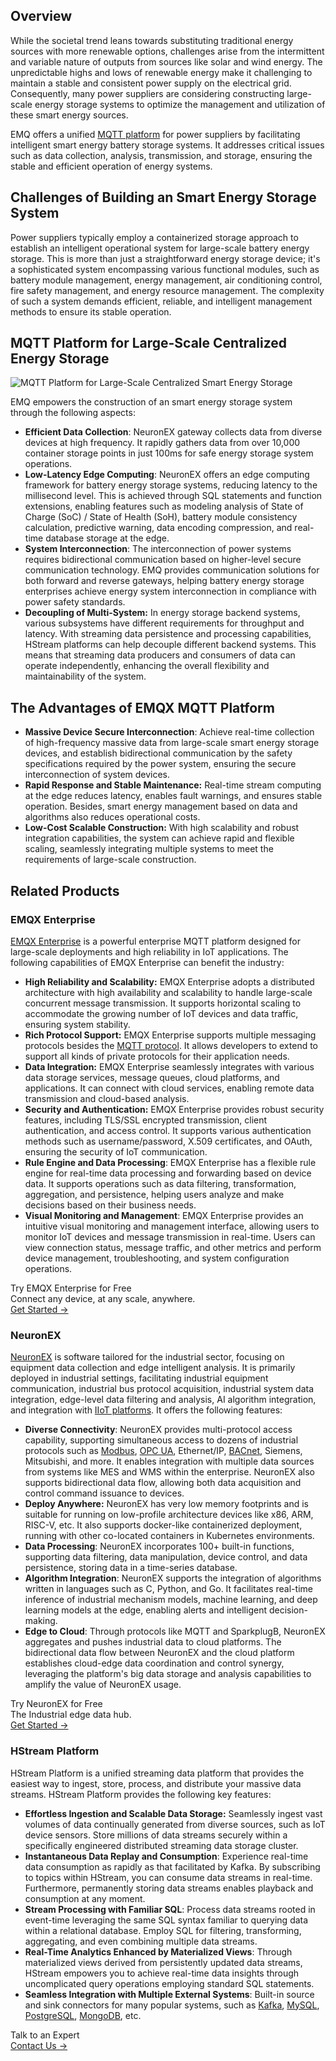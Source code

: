 ## Overview

While the societal trend leans towards substituting traditional energy sources with more renewable options, challenges arise from the intermittent and variable nature of outputs from sources like solar and wind energy. The unpredictable highs and lows of renewable energy make it challenging to maintain a stable and consistent power supply on the electrical grid. Consequently, many power suppliers are considering constructing large-scale energy storage systems to optimize the management and utilization of these smart energy sources.

EMQ offers a unified [MQTT platform](https://www.emqx.com/en/blog/mqtt-platform-essential-features-and-use-cases) for power suppliers by facilitating intelligent smart energy battery storage systems. It addresses critical issues such as data collection, analysis, transmission, and storage, ensuring the stable and efficient operation of energy systems.

## Challenges of Building an Smart Energy Storage System

Power suppliers typically employ a containerized storage approach to establish an intelligent operational system for large-scale battery energy storage. This is more than just a straightforward energy storage device; it's a sophisticated system encompassing various functional modules, such as battery module management, energy management, air conditioning control, fire safety management, and energy resource management. The complexity of such a system demands efficient, reliable, and intelligent management methods to ensure its stable operation.

## MQTT Platform for Large-Scale Centralized Energy Storage

![MQTT Platform for Large-Scale Centralized Smart Energy Storage](https://assets.emqx.com/images/19d529cbf1be9a60c0e6fab6707a82c8.png)

EMQ empowers the construction of an smart energy storage system through the following aspects:

- **Efficient Data Collection**: NeuronEX gateway collects data from diverse devices at high frequency. It rapidly gathers data from over 10,000 container storage points in just 100ms for safe energy storage system operations. 
- **Low-Latency Edge Computing**: NeuronEX offers an edge computing framework for battery energy storage systems, reducing latency to the millisecond level. This is achieved through SQL statements and function extensions, enabling features such as modeling analysis of State of Charge (SoC) / State of Health (SoH), battery module consistency calculation, predictive warning, data encoding compression, and real-time database storage at the edge.
- **System Interconnection**: The interconnection of power systems requires bidirectional communication based on higher-level secure communication technology. EMQ provides communication solutions for both forward and reverse gateways, helping battery energy storage enterprises achieve energy system interconnection in compliance with power safety standards.
- **Decoupling of Multi-System:** In energy storage backend systems, various subsystems have different requirements for throughput and latency. With streaming data persistence and processing capabilities, HStream platforms can help decouple different backend systems. This means that streaming data producers and consumers of data can operate independently, enhancing the overall flexibility and maintainability of the system.

## The Advantages of EMQX MQTT Platform

- **Massive Device Secure Interconnection**: Achieve real-time collection of high-frequency massive data from large-scale smart energy storage devices, and establish bidirectional communication by the safety specifications required by the power system, ensuring the secure interconnection of system devices.
- **Rapid Response and Stable Maintenance:** Real-time stream computing at the edge reduces latency, enables fault warnings, and ensures stable operation. Besides, smart energy management based on data and algorithms also reduces operational costs.
- **Low-Cost Scalable Construction:** With high scalability and robust integration capabilities, the system can achieve rapid and flexible scaling, seamlessly integrating multiple systems to meet the requirements of large-scale construction.

## Related Products

### EMQX Enterprise

[EMQX Enterprise](https://www.emqx.com/en/products/emqx) is a powerful enterprise MQTT platform designed for large-scale deployments and high reliability in IoT applications. The following capabilities of EMQX Enterprise can benefit the industry:

- **High Reliability and Scalability:** EMQX Enterprise adopts a distributed architecture with high availability and scalability to handle large-scale concurrent message transmission. It supports horizontal scaling to accommodate the growing number of IoT devices and data traffic, ensuring system stability.
- **Rich Protocol Support:** EMQX Enterprise supports multiple messaging protocols besides the [MQTT protocol](https://www.emqx.com/en/blog/the-easiest-guide-to-getting-started-with-mqtt). It allows developers to extend to support all kinds of private protocols for their application needs.
- **Data Integration:** EMQX Enterprise seamlessly integrates with various data storage services, message queues, cloud platforms, and applications. It can connect with cloud services, enabling remote data transmission and cloud-based analysis.
- **Security and Authentication:** EMQX Enterprise provides robust security features, including TLS/SSL encrypted transmission, client authentication, and access control. It supports various authentication methods such as username/password, X.509 certificates, and OAuth, ensuring the security of IoT communication.
- **Rule Engine and Data Processing**: EMQX Enterprise has a flexible rule engine for real-time data processing and forwarding based on device data. It supports operations such as data filtering, transformation, aggregation, and persistence, helping users analyze and make decisions based on their business needs.
- **Visual Monitoring and Management**: EMQX Enterprise provides an intuitive visual monitoring and management interface, allowing users to monitor IoT devices and message transmission in real-time. Users can view connection status, message traffic, and other metrics and perform device management, troubleshooting, and system configuration operations.

<section class="promotion">
    <div>
        Try EMQX Enterprise for Free
      <div class="is-size-14 is-text-normal has-text-weight-normal">Connect any device, at any scale, anywhere.</div>
    </div>
    <a href="https://www.emqx.com/en/try?product=enterprise" class="button is-gradient px-5">Get Started →</a>
</section>


### NeuronEX

[NeuronEX](https://www.emqx.com/en/products/neuronex) is software tailored for the industrial sector, focusing on equipment data collection and edge intelligent analysis. It is primarily deployed in industrial settings, facilitating industrial equipment communication, industrial bus protocol acquisition, industrial system data integration, edge-level data filtering and analysis, AI algorithm integration, and integration with [IIoT platforms](https://www.emqx.com/en/blog/iiot-platform-key-components-and-5-notable-solutions). It offers the following features:

- **Diverse Connectivity**: NeuronEX provides multi-protocol access capability, supporting simultaneous access to dozens of industrial protocols such as [Modbus](https://www.emqx.com/en/blog/modbus-protocol-the-grandfather-of-iot-communication), [OPC UA](https://www.emqx.com/en/blog/opc-ua-protocol), Ethernet/IP, [BACnet](https://www.emqx.com/en/blog/bacnet-protocol-basic-concepts-structure-obejct-model-explained), Siemens, Mitsubishi, and more. It enables integration with multiple data sources from systems like MES and WMS within the enterprise. NeuronEX also supports bidirectional data flow, allowing both data acquisition and control command issuance to devices.
- **Deploy Anywhere:** NeuronEX has very low memory footprints and is suitable for running on low-profile architecture devices like x86, ARM, RISC-V, etc. It also supports docker-like containerized deployment, running with other co-located containers in Kubernetes environments.
- **Data Processing**: NeuronEX incorporates 100+ built-in functions, supporting data filtering, data manipulation, device control, and data persistence, storing data in a time-series database.
- **Algorithm Integration**: NeuronEX supports the integration of algorithms written in languages such as C, Python, and Go. It facilitates real-time inference of industrial mechanism models, machine learning, and deep learning models at the edge, enabling alerts and intelligent decision-making.
- **Edge to Cloud**: Through protocols like MQTT and SparkplugB, NeuronEX aggregates and pushes industrial data to cloud platforms. The bidirectional data flow between NeuronEX and the cloud platform establishes cloud-edge data coordination and control synergy, leveraging the platform's big data storage and analysis capabilities to amplify the value of NeuronEX usage.

<section class="promotion">
    <div>
        Try NeuronEX for Free
             <div class="is-size-14 is-text-normal has-text-weight-normal">The Industrial edge data hub.</div>
    </div>
    <a href="https://www.emqx.com/en/try?product=neuronex" class="button is-gradient px-5">Get Started →</a>
</section>


### HStream Platform

HStream Platform is a unified streaming data platform that provides the easiest way to ingest, store, process, and distribute your massive data streams. HStream Platform provides the following key features:

- **Effortless Ingestion and Scalable Data Storage:** Seamlessly ingest vast volumes of data continually generated from diverse sources, such as IoT device sensors. Store millions of data streams securely within a specifically engineered distributed streaming data storage cluster.
- **Instantaneous Data Replay and Consumption**: Experience real-time data consumption as rapidly as that facilitated by Kafka. By subscribing to topics within HStream, you can consume data streams in real-time. Furthermore, permanently storing data streams enables playback and consumption at any moment.
- **Stream Processing with Familiar SQL**: Process data streams rooted in event-time leveraging the same SQL syntax familiar to querying data within a relational database. Employ SQL for filtering, transforming, aggregating, and even combining multiple data streams.
- **Real-Time Analytics Enhanced by Materialized Views**: Through materialized views derived from persistently updated data streams, HStream empowers you to achieve real-time data insights through uncomplicated query operations employing standard SQL statements.
- **Seamless Integration with Multiple External Systems**: Built-in source and sink connectors for many popular systems, such as [Kafka](https://www.emqx.com/en/blog/mqtt-and-kafka), [MySQL](https://www.emqx.com/en/blog/mqtt-to-mysql), [PostgreSQL](https://www.emqx.com/en/blog/build-an-iot-time-series-data-application-for-energy-storage-with-mqtt-and-timescale), [MongoDB](https://www.emqx.com/en/blog/mqtt-and-mongodb-crafting-seamless-synergy-for-iot-data-mangement), etc.



<section class="promotion">
    <div>
        Talk to an Expert
    </div>
    <a href="https://www.emqx.com/en/contact?product=solutions" class="button is-gradient px-5">Contact Us →</a>
</section>
